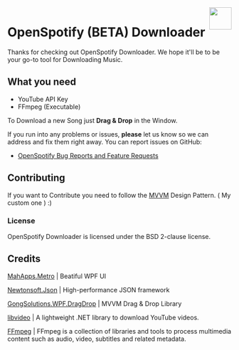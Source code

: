 <img src="https://github.com/ValonK/OpenSpotify/blob/master/Logo.png?raw=true" align="right" style="height: 50px"/>

# OpenSpotify (BETA) Downloader
Thanks for checking out OpenSpotify Downloader. We hope it'll be to be your go-to tool for Downloading Music.

## What you need
* YouTube API Key
* FFmpeg (Executable)

To Download a new Song just **Drag & Drop** in the Window.

If you run into any problems or issues, **please** let us know so we can address and fix them right away. You can report issues on GitHub:

* <a href="https://github.com/ValonK/OpenSpotify/issues" target="top">OpenSpotify Bug Reports and Feature Requests</a>



## Contributing
If you want to Contribute you need to follow the <a href="https://en.wikipedia.org/wiki/Model%E2%80%93view%E2%80%93viewmodel" target="top">MVVM</a>  Design Pattern. ( My custom one ) :)

### License
OpenSpotify Downloader is licensed under the BSD 2-clause license.

## Credits
[MahApps.Metro](https://github.com/MahApps/MahApps.Metro)  |  Beatiful WPF UI

[Newtonsoft.Json](https://github.com/JamesNK/Newtonsoft.Json)  |  High-performance JSON framework

[GongSolutions.WPF.DragDrop](https://github.com/punker76/gong-wpf-dragdrop)  |  MVVM Drag & Drop Library

[libvideo](https://github.com/jamesqo/libvideo)  |  A lightweight .NET library to download YouTube videos.

[FFmpeg](https://github.com/FFmpeg/FFmpeg)  |  FFmpeg is a collection of libraries and tools to process multimedia content such as audio, video, subtitles and related metadata.


